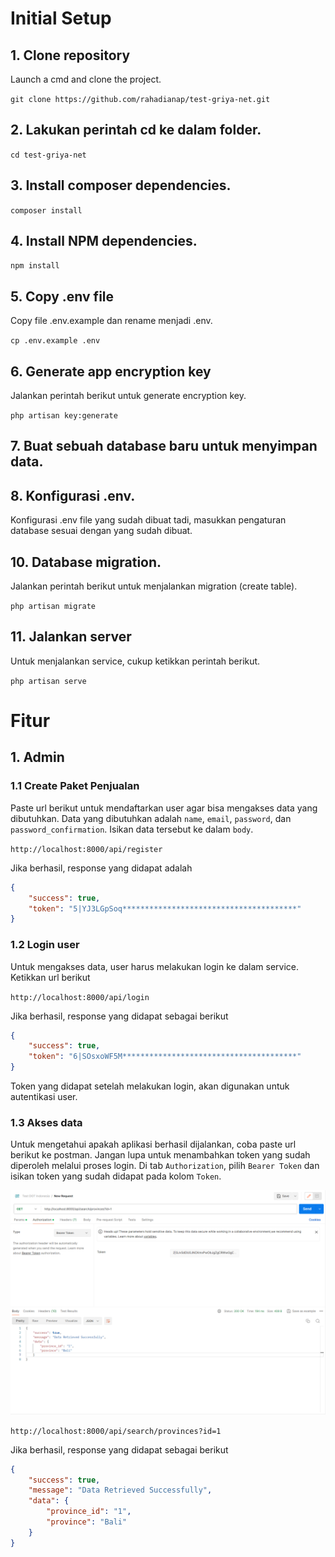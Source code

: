 # Initial Setup

## 1. Clone repository
Launch a cmd and clone the project.

`git clone https://github.com/rahadianap/test-griya-net.git`

## 2. Lakukan perintah cd ke dalam folder.

`cd test-griya-net`

## 3. Install composer dependencies.

`composer install`

## 4. Install NPM dependencies.

`npm install`

## 5. Copy .env file
Copy file .env.example dan rename menjadi .env.

`cp .env.example .env`

## 6. Generate app encryption key
Jalankan perintah berikut untuk generate encryption key.

`php artisan key:generate`

## 7. Buat sebuah database baru untuk menyimpan data.

## 8. Konfigurasi .env.
Konfigurasi .env file yang sudah dibuat tadi, masukkan pengaturan database sesuai dengan yang sudah dibuat.

## 10. Database migration.
Jalankan perintah berikut untuk menjalankan migration (create table).

`php artisan migrate`

## 11. Jalankan server
Untuk menjalankan service, cukup ketikkan perintah berikut.

`php artisan serve`

# Fitur
## 1. Admin
### 1.1 Create Paket Penjualan
Paste url berikut untuk mendaftarkan user agar bisa mengakses data yang dibutuhkan. Data yang dibutuhkan adalah `name`, `email`, `password`, dan `password_confirmation`. Isikan data tersebut ke dalam `body`.

`http://localhost:8000/api/register`

Jika berhasil, response yang didapat adalah

```json
{
    "success": true,
    "token": "5|YJ3LGpSoq***************************************"
}
```

### 1.2 Login user
Untuk mengakses data, user harus melakukan login ke dalam service. Ketikkan url berikut

`http://localhost:8000/api/login`

Jika berhasil, response yang didapat sebagai berikut

```json
{
    "success": true,
    "token": "6|SOsxoWF5M***************************************"
}
```

Token yang didapat setelah melakukan login, akan digunakan untuk autentikasi user.

### 1.3 Akses data
Untuk mengetahui apakah aplikasi berhasil dijalankan, coba paste url berikut ke postman. Jangan lupa untuk menambahkan token yang sudah diperoleh melalui proses login. Di tab `Authorization`, pilih `Bearer Token` dan isikan token yang sudah didapat pada kolom `Token`.

![alt text](https://github.com/rahadianap/test-dot-indonesia/blob/sprint1/Screenshot.png?raw=true)

`http://localhost:8000/api/search/provinces?id=1`

Jika berhasil, response yang didapat sebagai berikut

```json
{
    "success": true,
    "message": "Data Retrieved Successfully",
    "data": {
        "province_id": "1",
        "province": "Bali"
    }
}
```
